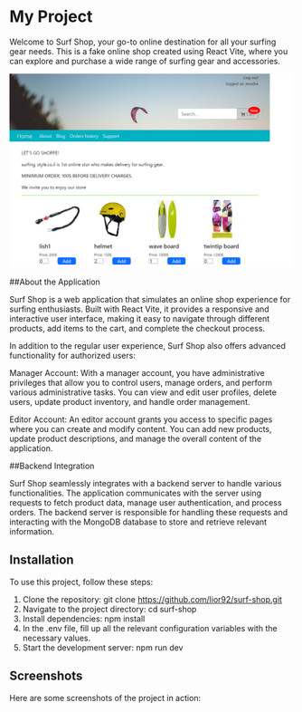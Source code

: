 # My Project

Welcome to Surf Shop, your go-to online destination for all your surfing gear needs. This is a fake online shop created using React Vite, where you can explore and purchase a wide range of surfing gear and accessories.

 ![Screenshot 2](./screenshots/shot2.png) 


##About the Application

Surf Shop is a web application that simulates an online shop experience for surfing enthusiasts. Built with React Vite, it provides a responsive and interactive user interface, making it easy to navigate through different products, add items to the cart, and complete the checkout process.

In addition to the regular user experience, Surf Shop also offers advanced functionality for authorized users:

Manager Account: With a manager account, you have administrative privileges that allow you to control users, manage orders, and perform various administrative tasks. You can view and edit user profiles, delete users, update product inventory, and handle order management.

Editor Account: An editor account grants you access to specific pages where you can create and modify content. You can add new products, update product descriptions, and manage the overall content of the application.

##Backend Integration

Surf Shop seamlessly integrates with a backend server to handle various functionalities. The application communicates with the server using requests to fetch product data, manage user authentication, and process orders. The backend server is responsible for handling these requests and interacting with the MongoDB database to store and retrieve relevant information.

## Installation

To use this project, follow these steps:

1. Clone the repository: git clone https://github.com/lior92/surf-shop.git
2. Navigate to the project directory: cd surf-shop
3. Install dependencies: npm install
4. In the .env file, fill up all the relevant configuration variables with the necessary values.
5. Start the development server: npm run dev


## Screenshots

Here are some screenshots of the project in action:



